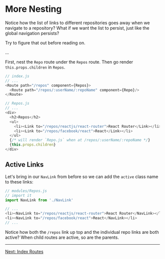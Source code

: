 # More Nesting

Notice how the list of links to different repositories goes away when we
navigate to a repository? What if we want the list to persist, just like
the global navigation persists?

Try to figure that out before reading on.

...

First, nest the `Repo` route under the `Repos` route. Then go render
`this.props.children` in `Repos`.

```js
// index.js
// ...
<Route path="/repos" component={Repos}>
  <Route path="/repos/:userName/:repoName" component={Repo}/>
</Route>
```

```js
// Repos.js
// ...
<div>
  <h2>Repos</h2>
  <ul>
    <li><Link to="/repos/reactjs/react-router">React Router</Link></li>
    <li><Link to="/repos/facebook/react">React</Link></li>
  </ul>
  {/* will render `Repo.js` when at /repos/:userName/:repoName */}
  {this.props.children}
</div>
```

## Active Links

Let's bring in our `NavLink` from before so we can add the `active`
class name to these links:

```js
// modules/Repos.js
// import it
import NavLink from './NavLink'

// ...
<li><NavLink to="/repos/reactjs/react-router">React Router</NavLink></li>
<li><NavLink to="/repos/facebook/react">React</NavLink></li>
// ...
```

Notice how both the `/repos` link up top and the individual repo links are
both active? When child routes are active, so are the parents.

---

[Next: Index Routes](../08-index-routes/)
